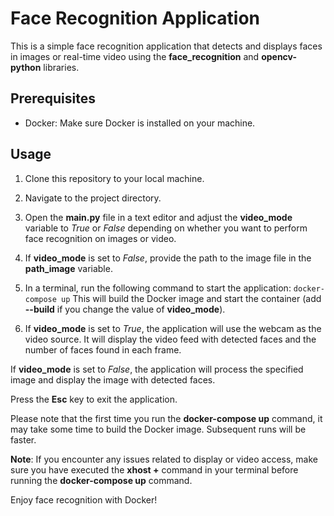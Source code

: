 # Face Recognition Application
This is a simple face recognition application that detects and displays faces in images or real-time video using the **face_recognition** and **opencv-python** libraries.

## Prerequisites
+ Docker: Make sure Docker is installed on your machine.

## Usage
1. Clone this repository to your local machine.

2. Navigate to the project directory.

3. Open the **main.py** file in a text editor and adjust the **video_mode** variable to *True* or *False* depending on whether you want to perform face recognition on images or video.

4. If **video_mode** is set to *False*, provide the path to the image file in the **path_image** variable.

5. In a terminal, run the following command to start the application:
`docker-compose up`
This will build the Docker image and start the container (add **--build** if you change the value of **video_mode**).

6. If **video_mode** is set to *True*, the application will use the webcam as the video source. It will display the video feed with detected faces and the number of faces found in each frame.

If **video_mode** is set to *False*, the application will process the specified image and display the image with detected faces.

Press the **Esc** key to exit the application.

Please note that the first time you run the **docker-compose up** command, it may take some time to build the Docker image. Subsequent runs will be faster.

**Note**: If you encounter any issues related to display or video access, make sure you have executed the **xhost +** command in your terminal before running the **docker-compose up** command.

Enjoy face recognition with Docker!
